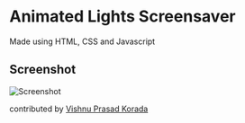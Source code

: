 # Animated Lights Screensaver
Made using HTML, CSS and Javascript

## Screenshot
![Screenshot](https://github.com/pranjay-poddar/Dev-Geeks/assets/116942066/ac4f328c-2741-46af-8de0-aeec7cc6ca86)

contributed by [Vishnu Prasad Korada](https://github.com/vishnuprasad2004)